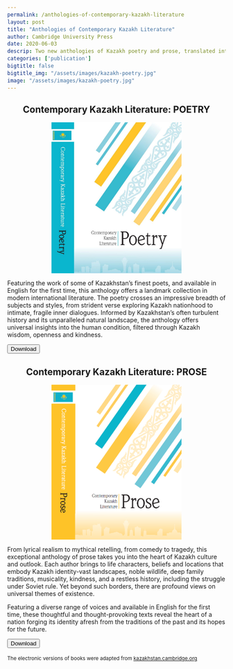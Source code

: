 ```yaml
---
permalink: /anthologies-of-contemporary-kazakh-literature
layout: post
title: "Anthologies of Contemporary Kazakh Literature"
author: Cambridge University Press
date: 2020-06-03
descrip: Two new anthologies of Kazakh poetry and prose, translated into English for the first time.
categories: ['publication']
bigtitle: false
bigtitle_img: "/assets/images/kazakh-poetry.jpg"
image: "/assets/images/kazakh-poetry.jpg"
---
```


<style>
    img {
        max-width: 300px;
        display: block;
        margin: 0 auto;
    }

    h1, h2, p.site-subheading {
        text-align: center;
    }

    h2 {
        margin-bottom: 
    }
</style>

## Contemporary Kazakh Literature: POETRY

![cover of Contemporary Kazakh Literature: Poetry](/assets/images/kazakh-poetry.jpg)

Featuring the work of some of Kazakhstan’s finest poets, and available in English for the first time, this anthology offers a landmark collection in modern international literature. The poetry crosses an impressive breadth of subjects and styles, from strident verse exploring Kazakh nationhood to intimate, fragile inner dialogues. Informed by Kazakhstan’s often turbulent history and its unparalleled natural landscape, the anthology offers universal insights into the human condition, filtered through Kazakh wisdom, openness and kindness.

<a href="https://abaicenter.nyc3.cdn.digitaloceanspaces.com/pubs/Kazakh_Poetry.pdf" target="_blank"><button class="usa-button usa-button--big mx-auto d-block">Download</button></a>

## Contemporary Kazakh Literature: PROSE

![cover of Contemporary Kazakh Literature: Prose](/assets/images/kazakh-prose.png)

From lyrical realism to mythical retelling, from comedy to tragedy, this exceptional anthology of prose takes you into the heart of Kazakh culture and outlook. Each author brings to life characters, beliefs and locations that embody Kazakh identity-vast landscapes, noble wildlife, deep family traditions, musicality, kindness, and a restless history, including the struggle under Soviet rule. Yet beyond such borders, there are profound views on universal themes of existence.

Featuring a diverse range of voices and available in English for the first time, these thoughtful and thought-provoking texts reveal the heart of a nation forging its identity afresh from the traditions of the past and its hopes for the future.

<a href="https://abaicenter.nyc3.cdn.digitaloceanspaces.com/pubs/Kazakh_Prose.pdf" target="_blank"><button class="usa-button usa-button--big mx-auto d-block">Download</button></a>


<small class="text-muted">The electronic versions of books were adapted from [kazakhstan.cambridge.org](https://kazakhstan.cambridge.org)</small>